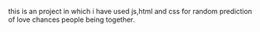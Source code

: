 this is an project in which i have used js,html and css for random prediction of love chances people being together.
